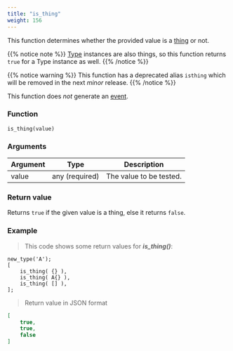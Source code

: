 ```yaml
---
title: "is_thing"
weight: 156
---
```


This function determines whether the provided value is a [thing](../../data-types/thing) or not.

{{% notice note %}}
[Type](../../data-types/type) instances are also things, so this function returns `true` for a Type instance as well.
{{% /notice %}}

{{% notice warning %}}
This function has a deprecated alias `isthing` which will be removed in the next *minor* release.
{{% /notice %}}

This function does *not* generate an [event](../../overview/events).

### Function

`is_thing(value)`

### Arguments

Argument | Type | Description
-------- | ---- | -----------
value | any (required) | The value to be tested.

### Return value

Returns `true` if the given value is a thing, else it returns `false`.

### Example

> This code shows some return values for ***is_thing()***:

```thingsdb,json_response
new_type('A');
[
    is_thing( {} ),
    is_thing( A{} ),
    is_thing( [] ),
];
```

> Return value in JSON format

```json
[
    true,
    true,
    false
]
```

